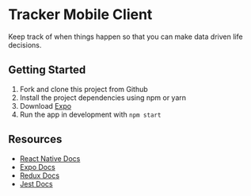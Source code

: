 # Tracker Mobile Client

Keep track of when things happen so that you can make data driven life decisions.

## Getting Started

1. Fork and clone this project from Github
2. Install the project dependencies using npm or yarn
3. Download [Expo](https://expo.dev/tools)
4. Run the app in development with `npm start`

## Resources

- [React Native Docs](https://reactnative.dev/docs/getting-started)
- [Expo Docs](https://docs.expo.dev/)
- [Redux Docs](https://redux.js.org/introduction/getting-started)
- [Jest Docs](https://jestjs.io/docs/getting-started)
